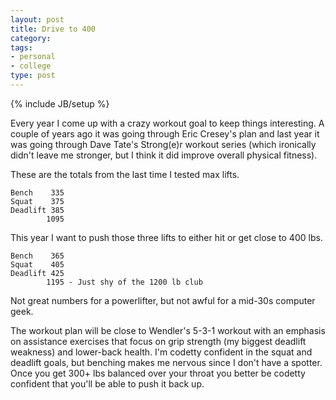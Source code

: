 ```yaml
---
layout: post
title: Drive to 400
category: 
tags: 
- personal
- college
type: post
---
```

{% include JB/setup %}


Every year I come up with a crazy workout goal to keep things interesting. A couple of years ago it was going through Eric Cresey's plan and last year it was going through Dave Tate's Strong(e)r workout series (which ironically didn't leave me stronger, but I think it did improve overall physical fitness). 

These are the totals from the last time I tested max lifts.

    Bench    335
    Squat    375
    Deadlift 385
            1095

This year I want to push those three lifts to either hit or get close to 400 lbs. 

    Bench    365
    Squat    405
    Deadlift 425
            1195 - Just shy of the 1200 lb club

Not great numbers for a powerlifter, but not awful for a mid-30s computer geek. 

The workout plan will be close to Wendler's 5-3-1 workout with an emphasis on assistance exercises that focus on grip strength (my biggest deadlift weakness) and lower-back health. I'm codetty confident in the squat and deadlift goals, but benching makes me nervous since I don't have a spotter.  Once you get 300+ lbs balanced over your throat you better be codetty confident that you'll be able to push it back up. 

